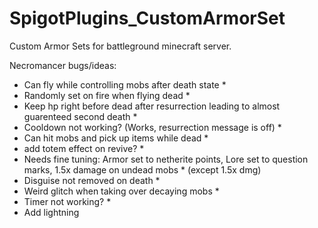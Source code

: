 # SpigotPlugins_CustomArmorSet
Custom Armor Sets for battleground minecraft server.

Necromancer bugs/ideas:
- Can fly while controlling mobs after death state * 
- Randomly set on fire when flying dead *
- Keep hp right before dead after resurrection leading to almost guarenteed second death *
- Cooldown not working? (Works, resurrection message is off) * 
- Can hit mobs and pick up items while dead *
- add totem effect on revive? *
- Needs fine tuning: Armor set to netherite points, Lore set to question marks, 1.5x damage on undead mobs * (except 1.5x dmg)
- Disguise not removed on death *
- Weird glitch when taking over decaying mobs *
- Timer not working? *
- Add lightning